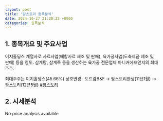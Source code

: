 ```yaml
---
layout: post
title: '팜스토리 종목분석'
date: 2024-10-27 21:20:23 +0900
categories: 종목분석
---
```


## 1. 종목개요 및 주요사업

이지홀딩스 계열사로 사료사업(배합사료 제조 및 판매), 육가공사업(도축제품 제조 및 판매) 등을 영위. 삼계탕, 삼계죽 등을 생산하는 육가공 전문업체 마니커에프앤지의 최대주주.

최대주주는 이지홀딩스(45.66%) 상호변경 : 도드람B&F -> 팜스토리한냉(11년1월) -> 팜스토리(12년5월)
[#팜스토리](#)

## 2. 시세분석

No price analysis available
